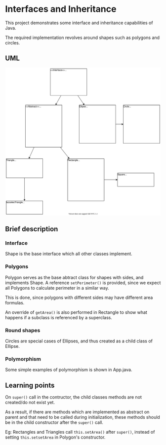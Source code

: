 # Interfaces and Inheritance

This project demonstrates some interface and inheritance capabilities of Java.

The required implementation revolves around shapes such as polygons and circles.


## UML
![](assets/shapePerimeter.svg)

## Brief description

### Interface
Shape is the base interface which all other classes implement.
### Polygons
Polygon serves as the base abtract class for shapes with sides, and implements Shape.
A reference `setPerimeter()` is provided, since we expect all Polygons to calculate perimeter in a similar way.

This is done, since polygons with different sides may have different area formulas.

An override of `getArea()` is also performed in Rectangle to show what happens if a subclass is referenced by a superclass.

### Round shapes
Circles are special cases of Ellipses, and thus created as a child class of Ellipse.

### Polymorphism
Some simple examples of polymorphism is shown in App.java.


## Learning points
On `super()` call in the contructor, the child classes methods are not created/do not exist yet.

As a result, if there are methods which are implemented as abstract on parent and that need to be called during initialization, these methods should be in the child constructor after the `super()` call. 

Eg: Rectangles and Triangles call `this.setArea()` after `super()`, instead of setting `this.setsetArea` in Polygon's constructor.